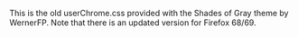 This is the old userChrome.css provided with the Shades of Gray theme by WernerFP. Note that there is an updated version for Firefox 68/69.
